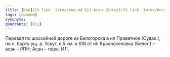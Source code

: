 ```yaml
---
title: [Кок]({% link _terms/кок.md %})-Асан-[Богаз]({% link _terms/богаз.md %})
tags: [ороним]
synonyms:
quadrants: [В11]
---
```


Перевал по шоссейной дороге из Белогорска в нп Приветное (Судак.), по л. борту
ущ. р. Ускут, в 5 км. к ЮВ от нп Красноселовка (Белог.) – асан – РПН; Асан –
тюрк. ИЛ.
